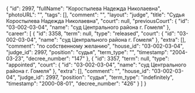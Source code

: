 {
    "id": 2997,
    "fullName": "Коростылева Надежда Николаевна",
    "photoURL": "",
    "tags": [],
    "comment": "",
    "layout": "judge",
    "title": "Судья Коростылева Надежда Николаевна",
    "court": null,
    "previousCourt": {
        "id": "03-002-03-04",
        "name": "суд Центрального района г. Гомеля"
    },
    "career": [
        {
            "id": 3358,
            "term": null,
            "type": "released",
            "court": {
                "id": "03-002-03-04",
                "name": "суд Центрального района г. Гомеля"
            },
            "extra": [],
            "comment": "по собственному желанию",
            "house_id": "03-002-03-04",
            "judge_id": 2997,
            "position": "судья",
            "term_type": "",
            "timestamp": "2004-03-23",
            "decree_number": "147"
        },
        {
            "id": 3357,
            "term": null,
            "type": "appointed",
            "court": {
                "id": "03-002-03-04",
                "name": "суд Центрального района г. Гомеля"
            },
            "extra": [],
            "comment": "",
            "house_id": "03-002-03-04",
            "judge_id": 2997,
            "position": "судья",
            "term_type": "indefinitely",
            "timestamp": "2000-08-01",
            "decree_number": "426"
        }
    ]
}